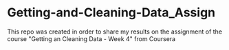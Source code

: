 # Getting-and-Cleaning-Data_Assign
This repo was created in order to share my results on the assignment of the course "Getting an Cleaning Data - Week 4" from Coursera
